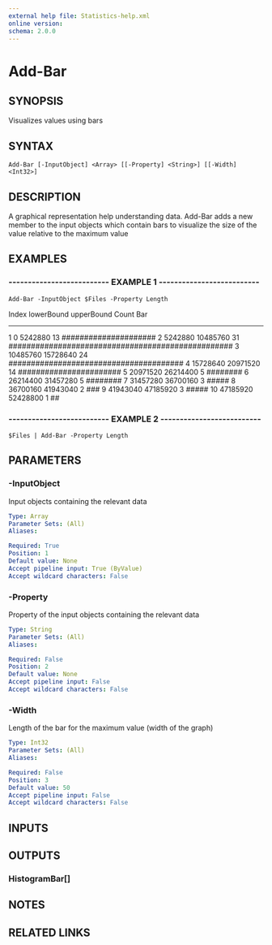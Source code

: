 ```yaml
---
external help file: Statistics-help.xml
online version: 
schema: 2.0.0
---
```


# Add-Bar

## SYNOPSIS
Visualizes values using bars

## SYNTAX

```
Add-Bar [-InputObject] <Array> [[-Property] <String>] [[-Width] <Int32>]
```

## DESCRIPTION
A graphical representation help understanding data.
Add-Bar adds a new member to the input objects which contain bars to visualize the size of the value relative to the maximum value

## EXAMPLES

### -------------------------- EXAMPLE 1 --------------------------
```
Add-Bar -InputObject $Files -Property Length
```

Index lowerBound upperBound Count Bar
----- ---------- ---------- ----- ---
1          0    5242880    13 #####################
2    5242880   10485760    31 ##################################################
3   10485760   15728640    24 #######################################
4   15728640   20971520    14 #######################
5   20971520   26214400     5 ########
6   26214400   31457280     5 ########
7   31457280   36700160     3 #####
8   36700160   41943040     2 ###
9   41943040   47185920     3 #####
10   47185920   52428800     1 ##

### -------------------------- EXAMPLE 2 --------------------------
```
$Files | Add-Bar -Property Length
```

## PARAMETERS

### -InputObject
Input objects containing the relevant data

```yaml
Type: Array
Parameter Sets: (All)
Aliases: 

Required: True
Position: 1
Default value: None
Accept pipeline input: True (ByValue)
Accept wildcard characters: False
```

### -Property
Property of the input objects containing the relevant data

```yaml
Type: String
Parameter Sets: (All)
Aliases: 

Required: False
Position: 2
Default value: None
Accept pipeline input: False
Accept wildcard characters: False
```

### -Width
Length of the bar for the maximum value (width of the graph)

```yaml
Type: Int32
Parameter Sets: (All)
Aliases: 

Required: False
Position: 3
Default value: 50
Accept pipeline input: False
Accept wildcard characters: False
```

## INPUTS

## OUTPUTS

### HistogramBar[]

## NOTES

## RELATED LINKS

